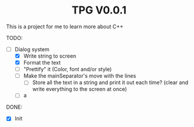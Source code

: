 <h1 align="center">TPG V0.0.1</h1>

<!-- https://github.com/TobsiDev/TPG // Link to repo -->

This is a project for me to learn more about C++

<!-- 
If I make some dialog in the "game", I will have to include some G-Funk / Hip Hop dialog 
-->

<!--
⠀⠀⠀⠀⠀⠀⠀⠀⠀⠀⠀⠀⠀⠀⠀⠀⠀⠀⢀⠴⠒⠛⠉⠙⠳⡄⠀⠀⠀⠀
⠀⠀⠀⠀⠀⠀⠀⢠⣴⣾⣿⣷⣦⣄⠀⠀⠀⡤⠟⠚⠛⠛⠓⡆⠀⢷⠀⠀⠀⠀
⠀⠀⠀⠀⠀⠀⢀⣿⣿⣿⠿⠟⠛⠛⠳⣄⠸⣇⡀⠀⣀⣀⣰⡇⠀⢸⠓⢲⡀⠀
⠀⠀⠀⠀⢠⣶⣾⣿⣿⣿⣷⣦⣤⣤⣤⣼⠆⡟⠻⠿⠿⠿⠟⠁⠀⢸⡇⢰⡇⠀
⠀⠀⠀⠀⢸⣿⣿⣿⣿⣿⣿⣿⣿⣿⣿⡇⠀⡇⠀⠀⠀⠀⠀⠀⠀⢸⡇⢸⠇⠀
⠀⠀⠀⠀⢸⣿⣿⣿⣿⣿⣿⣿⣿⣿⣿⡇⠀⣇⠀⠀⠀⠀⠀⠀⠀⠈⣧⣸⠀⠀
⠀⠀⠀⠀⠸⣿⣿⣿⣿⣿⣿⣿⣿⣿⣿⠇⠀⢻⠀⢀⣀⣀⣴⠀⠀⠀⢹⠅⠀⠀
⠀⠀⠀⢀⡀⠀⣾⣿⣿⣿⣿⣿⣿⣿⣿⡇⠀⡏⠀⠀⢸⡇⣿⠀⠀⠀⢸⠀⠀⠀
⠀⠀⣠⣼⣿⣦⣿⣿⣿⣿⣿⣿⣿⣿⣿⣷⠀⡇⠀⠀⢸⡇⣿⠀⠀⠀⣼⠀⠀⠀
⢠⣾⣿⣿⣿⣿⣿⣿⣿⣿⣿⣿⣿⣿⣿⡿⠀⣿⠀⠀⢸⡇⢸⠀⠀⠀⡿⠀⠀⠀
⠈⠉⠁⠉⠻⢿⣿⣿⣿⣿⣿⣿⣿⣿⣿⡇⠀⢿⠀⠀⣸⠁⢸⠀⠀⠀⡇⠀⠀⠀
⠀⠀⠀⠀⠀⠀⠉⠛⠿⣿⣿⣿⣿⡿⠟⠀⠀⢸⡄⠀⣯⠀⣸⠀⠀⢰⡇⠀⠀⠀
⠀⠀⠀⠀⠀⠀⠀⠀⠀⣼⣿⣿⣿⠀⠀⠀⠀⠀⢯⠀⠘⡇⢹⡆⠀⠸⡇⠀⠀⠀
⠀⠀⠀⠀⠀⠀⠀⢀⣾⣿⣿⡿⠃⠀⠀⠀⠀⠀⢸⠀⢠⡇⢸⡇⠀⢰⠇⠀⠀⠀
⠀⠀⠀⠀⠀⠀⣰⣿⣿⡿⠋⠀⠀⠀⠀⠀⠀⠀⢸⠀⣼⠀⠀⡇⠀⣼⠀⠀⠀⠀
⠀⠀⠀⠀⠀⢰⣿⣿⣿⡄⠀⠀⠀⠀⠀⠀⢶⣯⣭⠤⠿⣠⣖⣃⣀⣹⡄⠀⠀⠀
⠀⠀⠀⠀⠀⠘⠿⠹⠿⢿⠆⠀⠀⠀⠀⠀⠀⠀⠀⠀⠀⠉⠉⠉⠉⠉⠀⠀⠀⠀
-->

TODO:

- [ ] Dialog system
  - [X] Write string to screen
  - [X] Format the text
  - [ ] "Prettify" it (Color, font and/or style)
  - [ ] Make the mainSeparator's move with the lines
    - [ ] Store all the text in a string and print it out each time? (clear and write everything to the screen at once)
  - [ ] a

DONE: 

- [X] Init
